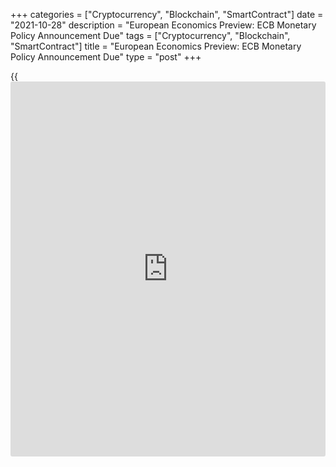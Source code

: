 +++
categories = ["Cryptocurrency", "Blockchain", "SmartContract"]
date = "2021-10-28"
description = "European Economics Preview: ECB Monetary Policy Announcement Due"
tags = ["Cryptocurrency", "Blockchain", "SmartContract"]
title = "European Economics Preview: ECB Monetary Policy Announcement Due"
type = "post"
+++

{{<iframe id="large-banner" src="https://www.bounty.group/#slide=9.0" width="100%" height="600" scrolling="no" style="border: 0px solid rgb(216, 221, 230); border-radius: 3px;">}}

The monetary [policy](https://www.fintechee.com/policy/) announcement from the European Central Bank is due
on Thursday, headlining a hectic day for the European economic [news](https://www.letsplayfx.com/blog/forex-news-website/).

At 3.00 am ET, flash consumer prices and quarterly unemployment data
from Spain and labor market data from Hungary are due.

Spain's harmonized inflation is seen rising to 4.8 percent in October
from 4 percent in September. Spain's jobless rate is seen at 14.2
percent in the third quarter versus 15.26 percent in the prior quarter.

Half an hour later, Statistics Sweden is scheduled to issue quarterly
GDP and retail sales figures. The [economy][1] is forecast to grow 1.3
percent sequentially, following a 0.9 percent rise in the second
quarter.

At 3.55 am ET, Germany's unemployment data is due from the Federal Labor
Agency. Economists expect the jobless rate to fall to 5.4 percent in
October from 5.5 percent in September.

At 4.00 am ET, Italy's Istat publishes [business][2] and consumer
sentiment data. The business sentiment index is forecast to fall to
112.2 in October from 113.0 in September.

At 5.00 am ET, European Commission is scheduled to issue euro area
economic sentiment survey results. Economists forecast the economic
confidence index to fall to 116.9 in October from 117.8 in the previous
month.

At 7.45 am ET, the European Central Bank announces its monetary [policy](https://www.fintechee.com/policy/)
decision. The bank is set to hold its key deposit facility rate at -0.50
percent. No change in monetary stimulus is expected.

At 8.00 am ET, Destatis releases Germany's flash consumer price data for
October. Inflation is forecast to rise to 4.4 percent from 4.1 percent
in September.

At 8.30 am ET, ECB Chief holds a customary press conference after the
governing council meeting in Frankfurt.

For comments and feedback [contact](https://www.playgroundfx.com/contact/): editorial@rtt[news](https://www.letsplayfx.com/blog/forex-news-website/).com

[Economic News][1]

 **What parts of the world are seeing the best (and worst) economic
performances lately? Click[here][3] to check out our [Econ Scorecard][3]
and find out! See up-to-the-moment [ranking](https://www.playgroundfx.com/blog/crypto-exchange-ranking/)s for the best and worst
performers in [GDP][4], [unemployment rate][5], [inflation][6] and much
more.**

   1. www.rtt[news](https://www.letsplayfx.com/blog/forex-news-website/).com/Content/EconomicNews.aspx
   2. www.rtt[news](https://www.letsplayfx.com/blog/forex-news-website/).com/Content/Business.aspx
   3. www.rtt[news](https://www.letsplayfx.com/blog/forex-news-website/).com/economic-scorecard/world-rank/retail-sales/highest-performance.aspx
   4. www.rtt[news](https://www.letsplayfx.com/blog/forex-news-website/).com/economic-scorecard/world-rank/GDP/highest-performance.aspx
   5. www.rtt[news](https://www.letsplayfx.com/blog/forex-news-website/).com/economic-scorecard/world-rank/unemployment-rate/lowest-performance.aspx
   6. www.rtt[news](https://www.letsplayfx.com/blog/forex-news-website/).com/economic-scorecard/world-rank/CPI/highest-performance.aspx